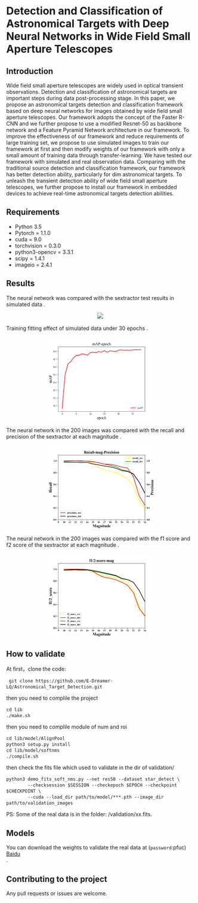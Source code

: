 Detection and Classification of Astronomical Targets with Deep Neural Networks in Wide Field Small Aperture Telescopes
===================================

Introduction
-----------------------------------
Wide field small aperture telescopes are widely used in optical transient observations. Detection and classification of astronomical targets are important steps during data post-processing stage. In this paper, we propose an astronomical targets detection and classification framework based on deep neural networks for images obtained by wide field small aperture telescopes. Our framework adopts the concept of the Faster R-CNN and we further propose to use a modified Resnet-50 as backbone network and a Feature Pyramid Network architecture in our framework. To improve the effectiveness of our framework and reduce requirements of large training set, we propose to use simulated images to train our framework at first and then modify weights of our framework with only a small amount of training data through transfer-learning. We have tested our framework with simulated and real observation data. Comparing with the traditional source detection and classification framework, our framework has better detection ability, particularly for dim astronomical targets. To unleash the transient detection ability of wide field small aperture telescopes, we further propose to install our framework in embedded devices to achieve real-time astronomical targets detection abilities.

Requirements
--------------------------------
* Python 3.5
* Pytorch = 1.1.0
* cuda = 9.0 
* torchvision = 0.3.0
* python3-opencv = 3.3.1
* scipy = 1.4.1 
* imageio = 2.4.1

Results
-------------------------------
The neural network was compared with the sextractor test results in simulated data
.<div align=center><img src="https://github.com/E-Dreamer-LQ/Astronomical_Target_Detection/blob/master/image/simulate_data_result.jpg" /></div>

Training fitting effect of simulated data under 30 epochs
.<div align=center><img src="https://github.com/E-Dreamer-LQ/Astronomical_Target_Detection/blob/master/image/mAP.jpg" width="300"/></div>

The neural network in the 200 images was compared with the recall and precision of the sextractor at each magnitude
.<div align=center><img src="https://github.com/E-Dreamer-LQ/Astronomical_Target_Detection/blob/master/image/nn_vs_sex.jpg" width="300"/></div>

The neural network in the 200 images was compared with the f1 score and f2 score of the sextractor at each magnitude
.<div align=center><img src="https://github.com/E-Dreamer-LQ/Astronomical_Target_Detection/blob/master/image/f1_score_vs.jpg" width="300"/></div>

How to validate
-------------------------------
At first，clone the code:

     git clone https://github.com/E-Dreamer-LQ/Astronomical_Target_Detection.git
    
then you need to complile the project
    
   ```
   cd lib 
   ./make.sh 
   ```
then you need  to complile module of num and roi

  ```
  cd lib/model/AlignPool 
  python3 setup.py install   
  cd lib/model/softnms
  ./compile.sh
  ```
 then check the fits file  which used to validate in the dir of validation/ 

    python3 demo_fits_soft_nms.py --net res50 --dataset star_detect \
            --checksession $SESSION --checkepoch $EPOCH --checkpoint $CHECKPOINT \
            --cuda --load_dir path/to/model/***.pth --image_dir path/to/validation_images
PS: Some of the real data is in the folder: /validation/xx.fits.

Models 
-------------------------------
You can download the weights to validate the real data at (`password`:pfuc) [Baidu](https://pan.baidu.com/s/1fPvy3zQ9m9vsFvGX2UjZLg)<br />. 

Contributing to the project
-------------------------------
Any pull requests or issues are welcome.
